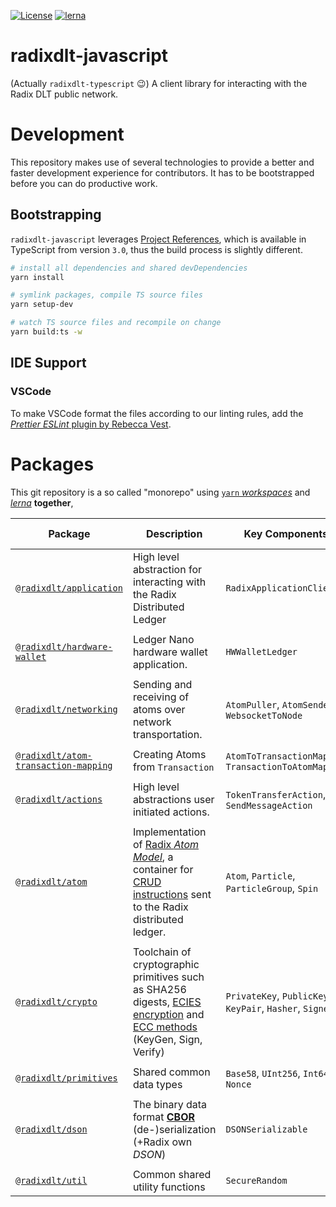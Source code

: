 [![License](https://img.shields.io/badge/License-Apache%202.0-blue.svg)](https://github.com/radixdlt/radixdlt-javascript/blob/main/LICENSE)
[![lerna](https://img.shields.io/badge/maintained%20with-lerna-cc00ff.svg)](https://lerna.js.org/)

# radixdlt-javascript

(Actually `radixdlt-typescript` 😉) A client library for interacting with the Radix DLT public network.

# Development

This repository makes use of several technologies to provide a better and faster development experience for contributors. It has to be bootstrapped before you can do productive work.

## Bootstrapping

`radixdlt-javascript` leverages [Project References](https://www.typescriptlang.org/docs/handbook/project-references.html), which is available in TypeScript from version `3.0`, thus the build process is slightly different.

```zsh
# install all dependencies and shared devDependencies
yarn install

# symlink packages, compile TS source files
yarn setup-dev

# watch TS source files and recompile on change
yarn build:ts -w
```

## IDE Support

### VSCode

To make VSCode format the files according to our linting rules, add the [_Prettier ESLint_ plugin by Rebecca Vest](https://marketplace.visualstudio.com/items?itemName=rvest.vs-code-prettier-eslint).


# Packages

This git repository is a so called "monorepo" using [`yarn` *workspaces*](https://classic.yarnpkg.com/en/docs/workspaces/) and [*lerna*](https://github.com/lerna/lerna) **together**,

| Package | Description | Key Components | Internal Dependency | Notable external dependency |
| --- | --- | --- | --- | --- |
| [`@radixdlt/application`][app] | High level abstraction for interacting with the Radix Distributed Ledger | `RadixApplicationClient` | [`@radixdlt/atom-transaction-mapping`][atom-transaction-mapping], [`@radix/crypto`][crypto] | NONE |
||
| [`@radixdlt/hardware-wallet`][hwLedger] | Ledger Nano hardware wallet application. | `HWWalletLedger` | [`@radixdlt/atom`][atom] | [`LedgerHQ/ledgerjs`](https://github.com/LedgerHQ/ledgerjs) |
||
| [`@radixdlt/networking`][networking] | Sending and receiving of atoms over network transportation. | `AtomPuller`, `AtomSender`, `WebsocketToNode` | [`@radixdlt/atom`][atom] | NONE |
||
| [`@radixdlt/atom-transaction-mapping`][atom-transaction-mapping] | Creating Atoms from `Transaction` | `AtomToTransactionMapper`, `TransactionToAtomMapper` | [`@radixdlt/atom`][atom], [`@radix/actions`][actions] | NONE |
||
| [`@radixdlt/actions`][actions] | High level abstractions user initiated actions. | `TokenTransferAction`, `SendMessageAction` | [`@radixdlt/primitives`][primitives] | NONE |
||
| [`@radixdlt/atom`][atom] | Implementation of [Radix *Atom Model*](https://dev.to/radixdlt/knowledgebase-update-atom-model-263i), a container for [CRUD instructions](https://en.wikipedia.org/wiki/Create,_read,_update_and_delete) sent to the Radix distributed ledger. | `Atom`, `Particle`, `ParticleGroup`, `Spin` | [`@radixdlt/primitives`][primitives], [`@radix/dson`][dson] | NONE |
||
| [`@radixdlt/crypto`][crypto] | Toolchain of cryptographic primitives such as SHA256 digests, [ECIES encryption](https://en.wikipedia.org/wiki/Integrated_Encryption_Scheme) and [ECC methods](https://en.wikipedia.org/wiki/Elliptic-curve_cryptography) (KeyGen, Sign, Verify) | `PrivateKey`, `PublicKey`, `KeyPair`, `Hasher`, `Signer` | [`@radixdlt/util`][util], [`@radixdlt/primitives`][primitives] | [indutny/elliptic](https://github.com/indutny/elliptic) |
||
| [`@radixdlt/primitives`][primitives] | Shared common data types | `Base58`, `UInt256`, `Int64`, `Nonce` | [`@radixdlt/util`][util], [`@radixdlt/dson`][dson] | [uint256](https://github.com/radixdlt/uint256) |
||
| [`@radixdlt/dson`][dson] | The binary data format [**CBOR**](https://cbor.io/) (de-)serialization (+Radix own *DSON*) | `DSONSerializable` | No dependencies | [`cbor`](https://www.npmjs.com/package/cbor) |
||
| [`@radixdlt/util`][util] | Common shared utility functions | `SecureRandom` | No dependencies | [`sodium-native`](https://www.npmjs.com/package/sodium-native), [`randombytes`](https://www.npmjs.com/package/randombytes) |


<!-- LINKS -->

<!-- Radix packages links -->
[app]: ./packages/application
[dson]: ./packages/dson
[atom-transaction-mapping]: ./packages/atom-transaction-mapping
[atom]: ./packages/atom
[crypto]: ./packages/crypto
[primitives]: ./packages/primitives
[networking]: ./packages/networking
[hwLedger]: ./packages/hardware-wallet
[actions]: ./packages/actions
[util]: ./packages/util

<!-- Third party links -->
[jest]: https://jestjs.io/
